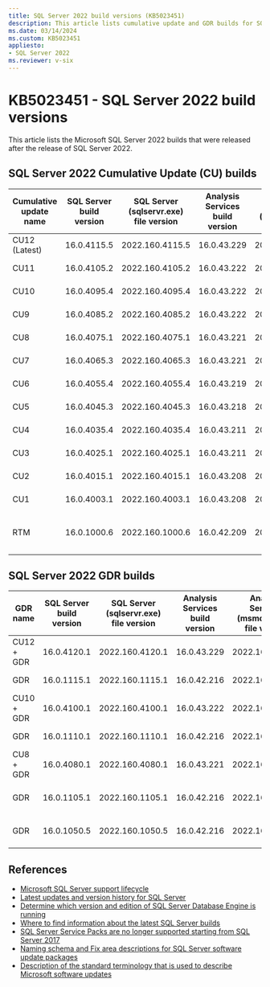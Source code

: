 ```yaml
---
title: SQL Server 2022 build versions (KB5023451)
description: This article lists cumulative update and GDR builds for SQL Server 2022.
ms.date: 03/14/2024
ms.custom: KB5023451
appliesto:
- SQL Server 2022
ms.reviewer: v-six
---
```

# KB5023451 - SQL Server 2022 build versions

This article lists the Microsoft SQL Server 2022 builds that were released after the release of SQL Server 2022.

## SQL Server 2022 Cumulative Update (CU) builds

| Cumulative update name | SQL Server build version | SQL Server (sqlservr.exe) file version | Analysis Services build version | Analysis Services (msmdsrv.exe) file version | Knowledge Base number | Release date |
|---------------|-------------|-----------------|-------------|-----------------|------------------------------------|--------------------|
| CU12 (Latest) | 16.0.4115.5 | 2022.160.4115.5 | 16.0.43.229 | 2022.160.43.229 | [KB5033663](cumulativeupdate12.md) | March 14, 2024     |
| CU11          | 16.0.4105.2 | 2022.160.4105.2 | 16.0.43.222 | 2022.160.43.222 | [KB5032679](cumulativeupdate11.md) | January 11, 2024   |
| CU10          | 16.0.4095.4 | 2022.160.4095.4 | 16.0.43.222 | 2022.160.43.222 | [KB5031778](cumulativeupdate10.md) | November 16, 2023  |
| CU9           | 16.0.4085.2 | 2022.160.4085.2 | 16.0.43.222 | 2022.160.43.222 | [KB5030731](cumulativeupdate9.md)  | October 12, 2023   |
| CU8           | 16.0.4075.1 | 2022.160.4075.1 | 16.0.43.221 | 2022.160.43.221 | [KB5029666](cumulativeupdate8.md)  | September 14, 2023 |
| CU7           | 16.0.4065.3 | 2022.160.4065.3 | 16.0.43.221 | 2022.160.43.221 | [KB5028743](cumulativeupdate7.md)  | August 10, 2023    |
| CU6           | 16.0.4055.4 | 2022.160.4055.4 | 16.0.43.219 | 2022.160.43.219 | [KB5027505](cumulativeupdate6.md)  | July 13, 2023      |
| CU5           | 16.0.4045.3 | 2022.160.4045.3 | 16.0.43.218 | 2022.160.43.218 | [KB5026806](cumulativeupdate5.md)  | June 15, 2023      |
| CU4           | 16.0.4035.4 | 2022.160.4035.4 | 16.0.43.211 | 2022.160.43.211 | [KB5026717](cumulativeupdate4.md)  | May 11, 2023       |
| CU3           | 16.0.4025.1 | 2022.160.4025.1 | 16.0.43.211 | 2022.160.43.211 | [KB5024396](cumulativeupdate3.md)  | April 13, 2023     |
| CU2           | 16.0.4015.1 | 2022.160.4015.1 | 16.0.43.208 | 2022.160.43.208 | [KB5023127](cumulativeupdate2.md)  | March 15, 2023     |
| CU1           | 16.0.4003.1 | 2022.160.4003.1 | 16.0.43.208 | 2022.160.43.208 | [KB5022375](cumulativeupdate1.md)  | February 16, 2023  |
| RTM | 16.0.1000.6 | 2022.160.1000.6 | 16.0.42.209 | 2022.160.42.209 | [SQL Server 2022 release notes](/sql/sql-server/sql-server-2022-release-notes) | November 16, 2022 |

## SQL Server 2022 GDR builds

| GDR name | SQL Server build version | SQL Server (sqlservr.exe) file version | Analysis Services build version | Analysis Services (msmdsrv.exe) file version | Knowledge Base number | Release date |
|------------|-------------|-----------------|-------------|-----------------|---------------------------------------------------------|-------------------|
| CU12 + GDR  | 16.0.4120.1 | 2022.160.4120.1 | 16.0.43.229 | 2022.160.43.229 | [KB5036343](https://support.microsoft.com/help/5036343) | April 9, 2024  |
| GDR         | 16.0.1115.1 | 2022.160.1115.1 | 16.0.42.216 | 2022.160.42.216 | [KB5035432](https://support.microsoft.com/help/5035432) | April 9, 2024  |
| CU10 + GDR  | 16.0.4100.1 | 2022.160.4100.1 | 16.0.43.222 | 2022.160.43.222 | [KB5033592](https://support.microsoft.com/help/5033592) | January 9, 2024  |
| GDR        | 16.0.1110.1 | 2022.160.1110.1 | 16.0.42.216 | 2022.160.42.216 | [KB5032968](https://support.microsoft.com/help/5032968) | January 9, 2024  |
| CU8 + GDR  | 16.0.4080.1 | 2022.160.4080.1 | 16.0.43.221 | 2022.160.43.221 | [KB5029503](https://support.microsoft.com/help/5029503) | October 10, 2023  |
| GDR        | 16.0.1105.1 | 2022.160.1105.1 | 16.0.42.216 | 2022.160.42.216 | [KB5029379](https://support.microsoft.com/help/5029379) | October 10, 2023  |
| GDR        | 16.0.1050.5 | 2022.160.1050.5 | 16.0.42.216 | 2022.160.42.216 | [KB5021522](https://support.microsoft.com/help/5021522) | February 14, 2023 |

## References

- [Microsoft SQL Server support lifecycle](https://support.microsoft.com/lifecycle/)
- [Latest updates and version history for SQL Server](../download-and-install-latest-updates.md)
- [Determine which version and edition of SQL Server Database Engine is running](../find-my-sql-version.md)
- [Where to find information about the latest SQL Server builds](https://support.microsoft.com/help/957826)
- [SQL Server Service Packs are no longer supported starting from SQL Server 2017](https://support.microsoft.com/help/4041553)
- [Naming schema and Fix area descriptions for SQL Server software update packages](../../database-engine/install/windows/naming-schema-and-fix-area.md)
- [Description of the standard terminology that is used to describe Microsoft software updates](../../../windows-client/deployment/standard-terminology-software-updates.md)
